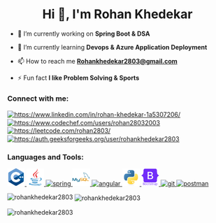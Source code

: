 <h1 align="center">Hi 👋, I'm Rohan Khedekar</h1>

- 🔭 I’m currently working on **Spring Boot & DSA**

- 🌱 I’m currently learning **Devops & Azure Application Deployment**

- 📫 How to reach me **Rohankhedekar2803@gmail.com**

- ⚡ Fun fact **I like Problem Solving & Sports**

<h3 align="left">Connect with me:</h3>
<p align="left">
<a href="https://www.linkedin.com/in/rohan-khedekar-1a5307206/" target="blank"><img align="center" src="https://raw.githubusercontent.com/rahuldkjain/github-profile-readme-generator/master/src/images/icons/Social/linked-in-alt.svg" alt="https://www.linkedin.com/in/rohan-khedekar-1a5307206/" height="30" width="40" /></a>
<a href="https://www.codechef.com/users/rohan28032003" target="blank"><img align="center" src="https://cdn.jsdelivr.net/npm/simple-icons@3.1.0/icons/codechef.svg" alt="https://www.codechef.com/users/rohan28032003" height="30" width="40" /></a>
<a href="https://www.leetcode.com/rohan2803/" target="blank"><img align="center" src="https://raw.githubusercontent.com/rahuldkjain/github-profile-readme-generator/master/src/images/icons/Social/leet-code.svg" alt="https://leetcode.com/rohan2803/" height="30" width="40" /></a>
<a href="https://auth.geeksforgeeks.org/user/rohankhedekar2803" target="blank"><img align="center" src="https://raw.githubusercontent.com/rahuldkjain/github-profile-readme-generator/master/src/images/icons/Social/geeks-for-geeks.svg" alt="https://auth.geeksforgeeks.org/user/rohankhedekar2803" height="30" width="40" /></a>
</p>

<h3 align="left">Languages and Tools:</h3>
<p align="left"> 
    <a href="https://www.w3schools.com/cpp/" target="_blank" rel="noreferrer"> <img src="https://raw.githubusercontent.com/devicons/devicon/master/icons/cplusplus/cplusplus-original.svg" alt="cplusplus" width="40" height="40"/> </a> 
   <a href="https://www.java.com" target="_blank" rel="noreferrer"> <img src="https://raw.githubusercontent.com/devicons/devicon/master/icons/java/java-original.svg" alt="java" width="40" height="40"/> </a> 
  <a href="https://spring.io/" target="_blank" rel="noreferrer"> <img src="https://www.vectorlogo.zone/logos/springio/springio-icon.svg" alt="spring" width="40" height="40"/> </a>   
  <a href="https://www.mysql.com/" target="_blank" rel="noreferrer"> <img src="https://raw.githubusercontent.com/devicons/devicon/master/icons/mysql/mysql-original-wordmark.svg" alt="mysql" width="40" height="40"/> </a>
  <a href="https://angular.io" target="_blank" rel="noreferrer"> <img src="https://angular.io/assets/images/logos/angular/angular.svg" alt="angular" width="40" height="40"/> </a>
  <a href="https://www.python.org" target="_blank" rel="noreferrer"> <img src="https://raw.githubusercontent.com/devicons/devicon/master/icons/python/python-original.svg" alt="python" width="40" height="40"/> </a>
  <a href="https://getbootstrap.com" target="_blank" rel="noreferrer"> <img src="https://raw.githubusercontent.com/devicons/devicon/master/icons/bootstrap/bootstrap-plain-wordmark.svg" alt="bootstrap" width="40" height="40"/> </a>
  <a href="https://git-scm.com/" target="_blank" rel="noreferrer"> <img src="https://www.vectorlogo.zone/logos/git-scm/git-scm-icon.svg" alt="git" width="40" height="40"/> </a>  
  <a href="https://postman.com" target="_blank" rel="noreferrer"> <img src="https://www.vectorlogo.zone/logos/getpostman/getpostman-icon.svg" alt="postman" width="40" height="40"/> </a> 

<p><img align="left" src="https://github-readme-stats.vercel.app/api/top-langs?username=rohankhedekar2803&show_icons=true&locale=en&layout=compact" alt="rohankhedekar2803" /></p>

<p>&nbsp;<img align="center" src="https://github-readme-stats.vercel.app/api?username=rohankhedekar2803&show_icons=true&locale=en" alt="rohankhedekar2803" /></p>

<p><img align="center" src="https://github-readme-streak-stats.herokuapp.com/?user=rohankhedekar2803&" alt="rohankhedekar2803" /></p>
